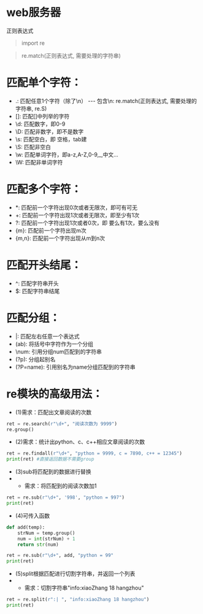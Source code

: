 # web服务器
正则表达式

> import re

> re.match(正则表达式, 需要处理的字符串)

# 匹配单个字符：
* .: 匹配任意1个字符（除了\n）   ---  包含\n: re.match(正则表达式, 需要处理的字符串, re.S)
* []: 匹配[]中列举的字符
* \d: 匹配数字，即0-9
* \D: 匹配非数字，即不是数字
* \s: 匹配空白，即 空格，tab建
* \S: 匹配非空白
* \w: 匹配单词字符，即a-z,A-Z,0-9,_,中文...
* \W: 匹配非单词字符

# 匹配多个字符：
* *: 匹配前一个字符出现0次或者无限次，即可有可无
* +: 匹配前一个字符出现1次或者无限次，即至少有1次
* ?: 匹配前一个字符出现1次或者0次，即 要么有1次，要么没有
* {m}: 匹配前一个字符出现m次
* {m,n}: 匹配前一个字符出现从m到n次

# 匹配开头结尾：
* ^: 匹配字符串开头
* $: 匹配字符串结尾

# 匹配分组：
* |: 匹配左右任意一个表达式
* (ab): 将括号中字符作为一个分组
* \num: 引用分组num匹配到的字符串
* (?p<name>): 分组起别名
* (?P=name): 引用别名为name分组匹配到的字符串

# re模块的高级用法：

* (1)需求：匹配出文章阅读的次数

```python
ret = re.search(r"\d+", "阅读次数为 9999")
re.group()
```

* (2)需求：统计出python、c、c++相应文章阅读的次数

```python
ret = re.findall(r"\d+", "python = 9999, c = 7890, c++ = 12345")
print(ret) #直接返回数据不需要group
```

* (3)sub将匹配到的数据进行替换
* * 需求：将匹配到的阅读次数加1

```python
ret = re.sub(r"\d+", '998', "python = 997")
print(ret)
```

* (4)可传入函数

```python
def add(temp):
    strNum = temp.group()
    num = int(strNum) + 1
    return str(num)

ret = re.sub(r"\d+", add, "python = 99"
print(ret)
```

* (5)split根据匹配进行切割字符串，并返回一个列表
* * 需求：切割字符串"info:xiaoZhang 18 hangzhou"

```python
ret = re.split(r":| ", "info:xiaoZhang 18 hangzhou")
print(ret)
```

